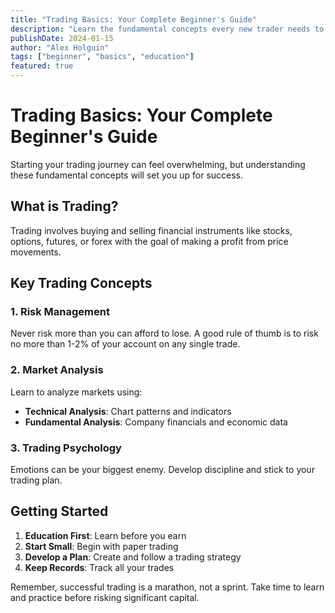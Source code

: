 ```yaml
---
title: "Trading Basics: Your Complete Beginner's Guide"
description: "Learn the fundamental concepts every new trader needs to know before entering the markets."
publishDate: 2024-01-15
author: "Alex Holguin"
tags: ["beginner", "basics", "education"]
featured: true
---
```


# Trading Basics: Your Complete Beginner's Guide

Starting your trading journey can feel overwhelming, but understanding these fundamental concepts will set you up for success.

## What is Trading?

Trading involves buying and selling financial instruments like stocks, options, futures, or forex with the goal of making a profit from price movements.

## Key Trading Concepts

### 1. Risk Management
Never risk more than you can afford to lose. A good rule of thumb is to risk no more than 1-2% of your account on any single trade.

### 2. Market Analysis
Learn to analyze markets using:
- **Technical Analysis**: Chart patterns and indicators
- **Fundamental Analysis**: Company financials and economic data

### 3. Trading Psychology
Emotions can be your biggest enemy. Develop discipline and stick to your trading plan.

## Getting Started

1. **Education First**: Learn before you earn
2. **Start Small**: Begin with paper trading
3. **Develop a Plan**: Create and follow a trading strategy
4. **Keep Records**: Track all your trades

Remember, successful trading is a marathon, not a sprint. Take time to learn and practice before risking significant capital.